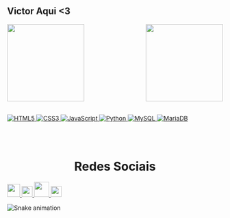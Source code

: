 ## Victor Aqui <3

<div>
  
  <img  height="180em" src="https://github-readme-stats.vercel.app/api?username=VictorLPSRD&show_icons=true&theme=midnight-purple&include_all_commits=true&count_private=true"/>
  <img align="right" height="180em" src="https://github-readme-stats.vercel.app/api/top-langs/?username=VictorLPSRD&layout=compact&langs_count=16&theme=midnight-purple"/>
</div>
<br>

<p>
    <a href="" target="_blank" rel="Python">
        <img src="https://img.shields.io/badge/HTML5-E34F26?style=for-the-badge&logo=html5&logoColor=white" alt="HTML5" />
    </a>
    <a href="https://www.w3.org/TR/CSS/#css" target="_blank" rel="noreferrer">
        <img src="https://img.shields.io/badge/CSS3-1572B6?style=for-the-badge&logo=css3&logoColor=white" alt="CSS3" />
    </a>
    <a href="https://developer.mozilla.org/en-US/docs/Web/JavaScript" target="_blank" rel="Python">
        <img src="https://img.shields.io/badge/JavaScript-F7DF1E?style=for-the-badge&logo=javascript&logoColor=000000" alt="JavaScript" />
    </a>
    <a href="" target="_blank" rel="Python">
        <img src="https://img.shields.io/badge/Python-008000?style=for-the-badge&logo=python&logoColor=white" alt="Python" />
    </a>
    <a href="" target="_blank" rel="MySQL">
        <img src="https://img.shields.io/badge/mysql-563D7C?style=for-the-badge&logo=mysql&logoColor=white" alt="MySQL" />
    </a>
  
  <a href="" target="_blank" rel="MariaDB">
        <img src="https://img.shields.io/badge/mariadb-FF6347?style=for-the-badge&logo=mariadb&logoColor=white" alt="MariaDB" />
    </a>
</p>

</br>
</br>
    
  
  <h1 align="center">Redes Sociais</h1>
    <a href = "mailto: work.luigi.fonseca@gmail.com">
      <img width="30" src="gmail.svg">
    </a>
    <a href = "https://www.linkedin.com/in/luigi-gottardello-fonseca-44651a205/">
      <img width="25" src="linkedin.svg">
    </a>
    <a href = "https://www.youtube.com/channel/UCd5Ivcm28R1C3fCQKbOx2cg">
      <img width="35" src="youtube.svg">
    </a>
    <a href = "https://www.instagram.com/devparadev/">
      <img width="25" src="instagram.png">
    </a>
</div>
  
![Snake animation](https://github.com/LuigiGF/LuigiGF/blob/output/github-contribution-grid-snake.svg)
